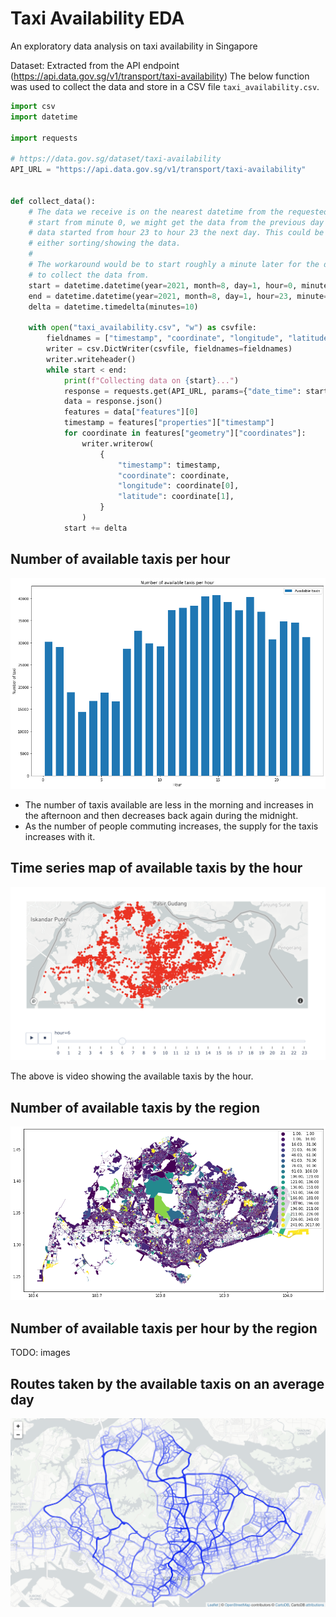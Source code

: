 # Taxi Availability EDA

An exploratory data analysis on taxi availability in Singapore

Dataset: Extracted from the API endpoint (https://api.data.gov.sg/v1/transport/taxi-availability) The below function was used to collect the data and store in a CSV file `taxi_availability.csv`.

```python
import csv
import datetime

import requests

# https://data.gov.sg/dataset/taxi-availability
API_URL = "https://api.data.gov.sg/v1/transport/taxi-availability"


def collect_data():
    # The data we receive is on the nearest datetime from the requested datetime. If we
    # start from minute 0, we might get the data from the previous day resulting in the
    # data started from hour 23 to hour 23 the next day. This could be problematic when
    # either sorting/showing the data.
    #
    # The workaround would be to start roughly a minute later for the day we would like
    # to collect the data from.
    start = datetime.datetime(year=2021, month=8, day=1, hour=0, minute=1, second=0)
    end = datetime.datetime(year=2021, month=8, day=1, hour=23, minute=59, second=59)
    delta = datetime.timedelta(minutes=10)

    with open("taxi_availability.csv", "w") as csvfile:
        fieldnames = ["timestamp", "coordinate", "longitude", "latitude"]
        writer = csv.DictWriter(csvfile, fieldnames=fieldnames)
        writer.writeheader()
        while start < end:
            print(f"Collecting data on {start}...")
            response = requests.get(API_URL, params={"date_time": start.isoformat()})
            data = response.json()
            features = data["features"][0]
            timestamp = features["properties"]["timestamp"]
            for coordinate in features["geometry"]["coordinates"]:
                writer.writerow(
                    {
                        "timestamp": timestamp,
                        "coordinate": coordinate,
                        "longitude": coordinate[0],
                        "latitude": coordinate[1],
                    }
                )
            start += delta
```

## Number of available taxis per hour

<img alt="available taxis per hour histogram" src="./assets/available_taxis_per_hour.png">

- The number of taxis available are less in the morning and increases in the afternoon and then decreases back again during the midnight.
- As the number of people commuting increases, the supply for the taxis increases with it.


## Time series map of available taxis by the hour

<img alt="static time series map of available taxis" src="./assets/time_series_map.png">

The above is video showing the available taxis by the hour.

## Number of available taxis by the region

<img alt="taxis available in regions" src="./assets/taxis_available_in_regions.png">

## Number of available taxis per hour by the region

TODO: images

## Routes taken by the available taxis on an average day

<img alt="most routes taken by available taxis" src="./assets/taxi_routes.png">
